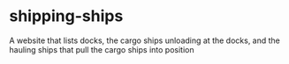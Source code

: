 # shipping-ships
A website that lists docks, the cargo ships unloading at the docks, and the hauling ships that pull the cargo ships into position
